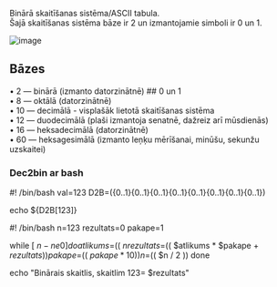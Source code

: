 Binārā skaitīšanas sistēma/ASCII tabula.  
Šajā skaitīšanas sistēma bāze ir 2 un izmantojamie simboli ir 0 un 1.

![image](https://www.mathcs.emory.edu/~cheung/Courses/170/Syllabus/05/FIGS/0/ASCII.jpg)  

## Bāzes
• 2 — binārā (izmanto datorzinātnē) ## 0 un 1  
• 8 — oktālā (datorzinātnē)  
• 10 — decimālā - visplašāk lietotā skaitīšanas sistēma  
• 12 — duodecimālā (plaši izmantoja senatnē, dažreiz arī mūsdienās)  
• 16 — heksadecimālā (datorzinātnē)  
• 60 — heksagesimālā (izmanto leņķu mērīšanai, minūšu, sekunžu uzskaitei)   

### Dec2bin ar bash

  #! /bin/bash
  val=123
  D2B=({0..1}{0..1}{0..1}{0..1}{0..1}{0..1}{0..1}{0..1})

echo ${D2B[123]}

 #! /bin/bash
 n=123
 rezultats=0
 pakape=1

 while [ $n -ne 0 ]
 do
        atlikums=$(( $n % 2 ))
        rezultats=$(( $atlikums * $pakape + $rezultats ))
        pakape=$(( $pakape * 10 ))
        n=$(( $n / 2 ))
 done

 echo "Binārais skaitlis, skaitlim 123= $rezultats"
